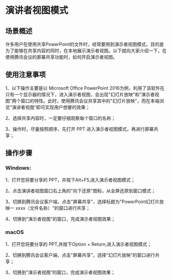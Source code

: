 # 演讲者视图模式  

## 场景概述

许多用户在使用共享PowerPoint的文件时，经常要用到演示者视图模式，目的是为了能够在共享内容的同时，在本地展示演示者视图。以下就向大家介绍一下，在使用腾讯会议的屏幕共享功能时，如何开启演示者视图。

## 使用注意事项

1、以下操作主要是以 Microsoft Office PowerPoint 2016为例，利用了该软件在只有一个显示器的情况下，进入演示者视图，会出现"幻灯片放映”和”演示者视图”两个窗口的特性。此时，使用腾讯会议共享其中的"幻灯片放映"，而在本端浏览”演讲者视图”即可实现用户想要的效果；

2、选择共享内容时，一定要仔细观察每个窗口的名称；

3、操作时，尽量按照顺序，先打开 PPT 进入演示者视图模式，再进行屏幕共享；

## 操作步骤

### **Windows:**

1、打开您将要分享的 PPT，并按下Alt+F5,进入演示者视图模式；

2、点击演讲者视图窗口右上角的"向下还原"图标，从全屏还原到窗口模式；

3、切换到腾讯会议客户端，点击"屏幕共享”，选择标题为"PowerPoint幻灯片放映一 xxxx（文件名称）"的窗口进行共享；

4、切换到“演示者视图"的窗口，完成演示者视图效果；

### **macOS**

1、打开您将要分享的 PPT,并按下Option + Return,进入演示者视图模式；

2、切换到腾讯会议客户端，点击"屏幕共享”，选择”幻灯片放映”的窗口进行共享；

3、切换到"演示者视图”的窗口，完成演示者视图效果；
